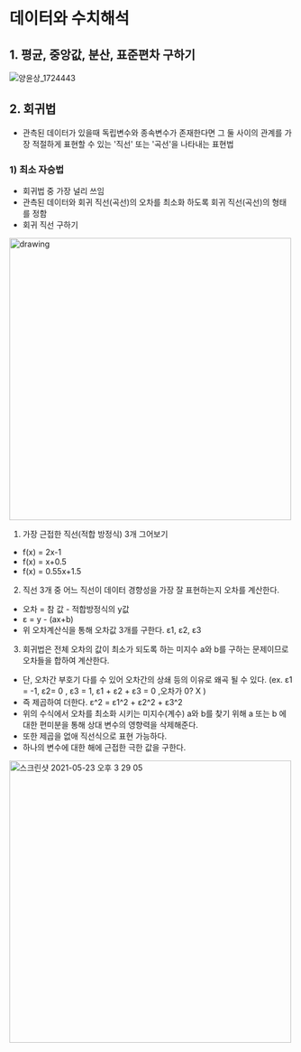 # 데이터와 수치해석

## 1. 평균, 중앙값, 분산, 표준편차 구하기
![양윤상_1724443](https://user-images.githubusercontent.com/46489446/119249008-4b8c2700-bbd0-11eb-9677-aba78ad3fe1c.png)


## 2. 회귀법
- 관측된 데이터가 있을때 독립변수와 종속변수가 존재한다면 그 둘 사이의 관계를 가장 적절하게 표현할 수 있는 '직선' 또는 '곡선'을 나타내는 표현법


### 1) 최소 자승법
  - 회귀법 중 가장 널리 쓰임
  - 관측된 데이터와 회귀 직선(곡선)의 오차를 최소화 하도록 회귀 직선(곡선)의 형태를 정함
  - 회귀 직선 구하기
  
<img src="https://user-images.githubusercontent.com/46489446/119249325-9870fd00-bbd2-11eb-9f72-4b283a399e82.png" alt="drawing" width="500"/>

  1. 가장 근접한 직선(적합 방정식) 3개 그어보기

  - f(x) = 2x-1
  - f(x) = x+0.5
  - f(x) = 0.55x+1.5
  2. 직선 3개 중 어느 직선이 데이터 경향성을 가장 잘 표현하는지 오차를 계산한다.
  - 오차 = 참 값 - 적합방정식의 y값
  - ε = y - (ax+b)
  - 위 오차계산식을 통해 오차값 3개를 구한다. ε1, ε2, ε3
  3. 회귀법은 전체 오차의 값이 최소가 되도록 하는 미지수 a와 b를 구하는 문제이므로 오차들을 합하여 계산한다.
  - 단, 오차간 부호기 다를 수 있어 오차간의 상쇄 등의 이유로 왜곡 될 수 있다. (ex. ε1 = -1, ε2= 0 , ε3 = 1, ε1 + ε2 + ε3 = 0 ,오차가 0? X )
  - 즉 제곱하여 더한다. ε^2 =  ε1^2 +  ε2^2 +  ε3^2
  - 위의 수식에서 오차를 최소화 시키는 미지수(계수) a와 b를 찾기 위해 a 또는 b 에 대한 편미분을 통해 상대 변수의 영향력을 삭제해준다.
  - 또한 제곱을 없애 직선식으로 표현 가능하다.
  - 하나의 변수에 대한 해에 근접한 극한 값을 구한다.
<img width="500" alt="스크린샷 2021-05-23 오후 3 29 05" src="https://user-images.githubusercontent.com/46489446/119250530-a0816a80-bbdb-11eb-94a2-dd33963682c9.png">

